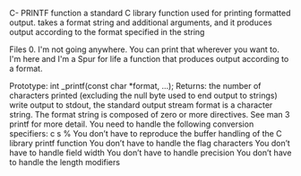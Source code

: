 C- PRINTF function
 a standard C library function used for printing formatted output. 
    takes a format string and additional arguments, and it produces output according to the format specified in the string

Files
0. I'm not going anywhere. You can print that wherever you want to. I'm here and I'm a Spur for life
 a function that produces output according to a format.

Prototype: int _printf(const char *format, ...);
Returns: the number of characters printed (excluding the null byte used to end output to strings)
write output to stdout, the standard output stream
format is a character string. The format string is composed of zero or more directives. See man 3 printf for more detail. You need to handle the following conversion specifiers:
c
s
%
You don’t have to reproduce the buffer handling of the C library printf function
You don’t have to handle the flag characters
You don’t have to handle field width
You don’t have to handle precision
You don’t have to handle the length modifiers
